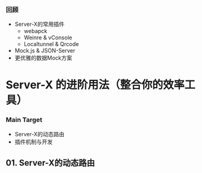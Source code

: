### 回顾

+ Server-X的常用插件
  + webapck
  + Weinre & vConsole
  + Localtunnel & Qrcode
+ Mock.js & JSON-Server
+ 更优雅的数据Mock方案



# Server-X 的进阶用法（整合你的效率工具）

### Main Target

+ Server-X的动态路由
+ 插件机制与开发



## 01. Server-X的动态路由





